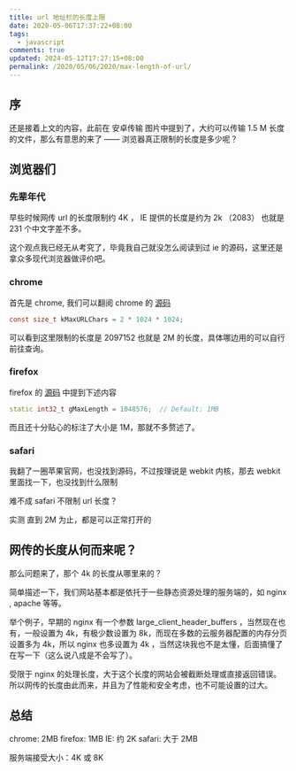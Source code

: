 ```yaml
---
title: url 地址栏的长度上限
date: 2020-05-06T17:37:22+08:00
tags:
  - javascript
comments: true
updated: 2024-05-12T17:27:15+08:00
permalink: /2020/05/06/2020/max-length-of-url/
---
```


## 序

还是接着上文的内容，此前在 安卓传输 图片中提到了，大约可以传输 1.5 M 长度的文件，那么有意思的来了 —— 浏览器真正限制的长度是多少呢？

<!-- more -->

## 浏览器们

### 先辈年代

早些时候网传 url 的长度限制约 4K ， IE 提供的长度是约为  2k （2083） 也就是 231 个中文字差不多。

这个观点我已经无从考究了，毕竟我自己就没怎么阅读到过 ie 的源码，这里还是拿众多现代浏览器做评价吧。

### chrome

首先是 chrome, 我们可以翻阅 chrome 的 [源码](https://source.chromium.org/chromium/chromium/src/+/master:url/url_constants.cc;l=36)

```c
const size_t kMaxURLChars = 2 * 1024 * 1024;
```

可以看到这里限制的长度是 2097152 也就是 2M 的长度，具体哪边用的可以自行前往查询。

### firefox

firefox 的 [源码](https://dxr.mozilla.org/mozilla-central/source/netwerk/base/nsURLHelper.cpp#36) 中提到下述内容

```cpp
static int32_t gMaxLength = 1048576;  // Default: 1MB
```

而且还十分贴心的标注了大小是 1M，那就不多赘述了。

### safari

我翻了一圈苹果官网，也没找到源码，不过按理说是 webkit 内核，那去 webkit 里面找一下，也没找到什么限制

难不成 safari 不限制 url 长度？

实测 直到 2M 为止，都是可以正常打开的

## 网传的长度从何而来呢？

那么问题来了，那个 4k 的长度从哪里来的？

简单描述一下，我们网站基本都是依托于一些静态资源处理的服务端的，如 nginx , apache 等等。

举个例子，早期的 nginx 有一个参数 large_client_header_buffers ，当然现在也有，一般设置为 4k，有极少数设置为 8k，而现在多数的云服务器配置的内存分页设置多为 4k，所以 nginx 也多设置为 4k ，当然这块我也不是太懂，后面搞懂了在写一下（这么说八成是不会写了）。

受限于 nginx 的处理长度，大于这个长度的网站会被截断处理或直接返回错误。所以网传的长度由此而来，并且为了性能和安全考虑，也不可能设置的过大。

## 总结

chrome: 2MB
firefox: 1MB
IE: 约 2K
safari: 大于 2MB

服务端接受大小：4K 或 8K


